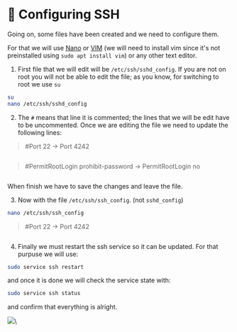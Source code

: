 # 📶 Configuring SSH

Going on, some files have been created and we need to configure them.

For that we will use [Nano](https://en.wikipedia.org/wiki/GNU\_Nano) or [VIM](https://en.wikipedia.org/wiki/Vim\_\(text\_editor\)) (we will need to install vim since it's not preinstalled using `sudo apt install vim`) or any other text editor.

1. First file that we will edit will be `/etc/ssh/sshd_config`. If you are not on root you will not be able to edit the file; as you know, for switching to root we use `su`

```sh
su
nano /etc/ssh/sshd_config
```

2. The `#` means that line it is commented; the lines that we will be edit have to be uncommented. Once we are editing the file we need to update the following lines:

> \#Port 22 -> Port 4242

<figure><img src="../../.gitbook/assets/image (152).png" alt=""><figcaption></figcaption></figure>

> \#PermitRootLogin prohibit-password -> PermitRootLogin no

<figure><img src="../../.gitbook/assets/image (153).png" alt=""><figcaption></figcaption></figure>

When finish we have to save the changes and leave the file.

3. Now with the file `/etc/ssh/ssh_config`. (not `sshd_config`)

```sh
nano /etc/ssh/ssh_config
```

> \#Port 22 -> Port 4242

<figure><img src="../../.gitbook/assets/image (154).png" alt=""><figcaption></figcaption></figure>



4. Finally we must restart the ssh service so it can be updated. For that purpuse we will use:

```sh
sudo service ssh restart
```

and once it is done we will check the service state with:

```sh
sudo service ssh status
```

and confirm that everything is alright.

![](<../../.gitbook/assets/image (155).png>)\
